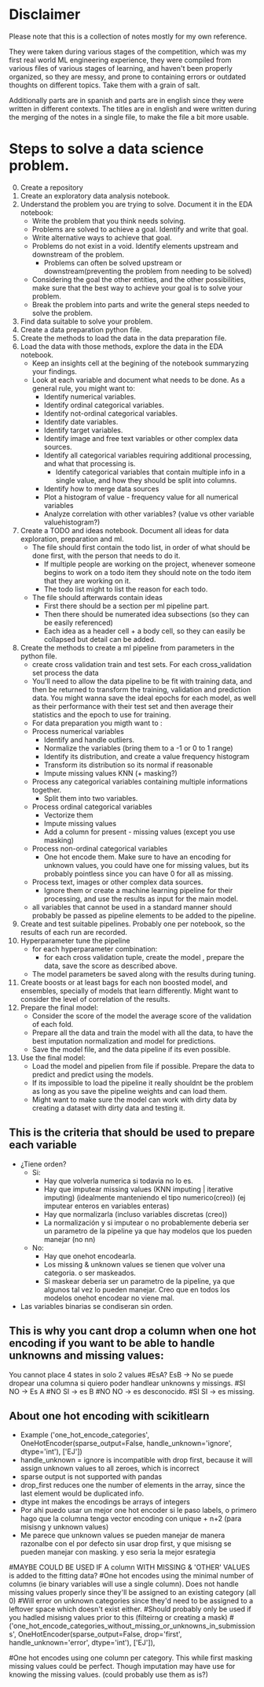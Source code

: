 # Disclaimer
Please note that this is a collection of notes mostly for my own reference.


They were taken during various stages of the competition, which was my first real world ML engineering experience, they were compiled from various files of various stages of learning, and haven't been properly organized, so they are messy, and prone to containing errors or outdated thoughts on different topics. Take them with a grain of salt.


Additionally parts are in spanish and parts are in english since they were written in different contexts. The titles are in english and were written during the merging of the notes in a single file, to make the file a bit more usable.

# Steps to solve a data science problem.
0. Create a repository
1. Create an exploratory data analysis notebook.
2. Understand the problem you are trying to solve. Document it in the EDA notebook:
    - Write the problem that you think needs solving.
    - Problems are solved to achieve a goal. Identify and write that goal.
    - Write alternative ways to achieve that goal.
    - Problems do not exist in a void. Identify elements upstream and downstream of the problem.
        - Problems can often be solved upstream or downstream(preventing the problem from needing to be solved)
    - Considering the goal the other entities, and the other possibilities, make sure that the best way to achieve your goal is to solve your problem.
    - Break the problem into parts and write the general steps needed to solve the problem.
3. Find data suitable to solve your problem.
4. Create a data preparation python file.
5. Create the methods to load the data in the data preparation file.
6. Load the data with those methods, explore the data in the EDA notebook.
    - Keep an insights cell at the begining of the notebook summaryzing your findings.
    - Look at each variable and document what needs to be done. As a general rule, you might want to:
        - Identify numerical variables.
        - Identify ordinal categorical variables.
        - Identify not-ordinal categorical variables.
        - Identify date variables.
        - Identify target variables.
        - Identify image and free text variables or other complex data sources.
        - Identify all categorical variables requiring additional processing, and what that processing is.
            - Identify categorical variables that contain multiple info in a single value, and how they should be split into columns.
        - Identify how to merge data sources
        - Plot a histogram of value - frequency value for all numerical variables
        - Analyze correlation with other variables? (value vs other variable valuehistogram?)
7. Create a TODO and ideas notebook. Document all ideas for data exploration, preparation and ml.
    - The file should first contain the todo list, in order of what should be done first, with the person that needs to do it.
        - If multiple people are working on the project, whenever someone begins to work on a todo item they should note on the todo item that they are working on it.
        - The todo list might to list the reason for each todo.
    - The file should afterwards contain ideas
        - First there should be a section per ml pipeline part.
        - Then there should be numerated idea subsections (so they can be easily referenced)
        - Each idea as a header cell + a body cell, so they can easily be collapsed but detail can be added.
8. Create the methods to create a ml pipeline from parameters in the python file.
    - create cross validation train and test sets. For each cross_validation set process the data
    - You'll need to allow the data pipeline to be fit with training data, and then be returned to transform the training, validation and prediction data.  You might wanna save the ideal epochs for each model, as well as their performance with their test set and then average their statistics and the epoch to use for training.
    - For data preparation you migth want to :            
    - Process numerical variables
        - Identify and handle outliers.
        - Normalize the variables (bring them to a -1 or 0 to 1 range)
        - Identify its distribution, and create a value frequency histogram
        - Transform its distribution so its normal if reasonable
        - Impute missing values KNN (+ masking?)
    - Process any categorical variables containing multiple informations together.
        - Split them into two variables.
    - Process ordinal categorical variables
        - Vectorize them
        - Impute missing values
        - Add a column for present - missing values (except you use masking)
    - Process non-ordinal categorical variables
        - One hot encode them. Make sure to have an encoding for unknown values, you could have one for missing values, but its probably pointless since you can have 0 for all as missing.
    - Process text, images or other complex data sources.
        - Ignore them or create a machine learning pipeline for their processing, and use the results as input for the main model.
    - all variables that cannot be used in a standard manner should probably be passed as pipeline elements to be added to the pipeline.
9. Create and test suitable pipelines. Probably one per notebook, so the results of each run are recorded.
10. Hyperparameter tune the pipeline
    - for each hyperparameter combination:
        - for each cross validation tuple, create the model , prepare the data, save the score as described above.
    - The model parameters be saved along with the results during tuning.
11. Create boosts or at least bags for each non boosted model, and ensembles, specially of models that learn differently. Might want to consider the level of correlation of the results.
12. Prepare the final model:
    - Consider the score of the model the average score of the validation of each fold.
    - Prepare all the data and train the model with all the data, to have the best imputation normalization and model for predictions.
    - Save the model file, and the data pipeline if its even possible.
13. Use the final model:
    - Load the model and pipelien from file if possible. Prepare the data to predict and predict using the models.
    - If its impossible to load the pipeline it really shouldnt be the problem as long as you save the pipeline weights and can load them.
    - Might want to make sure the model can work with dirty data by creating a dataset with dirty data and testing it.


## This is the criteria that should be used to prepare each variable
- ¿Tiene orden?
  - Si:
      - Hay que volverla numerica si todavia no lo es.
      - Hay que imputear missing values (KNN imputing | iterative imputing) (idealmente manteniendo el tipo numerico(creo)) (ej imputear enteros en variables enteras)
      - Hay que normalizarla (incluso variables discretas (creo))
      - La normalización y si imputear o no probablemente deberia ser un parametro de la pipeline ya que hay modelos que los pueden manejar (no nn)
  - No:
      - Hay que onehot encodearla.
      - Los missing & unknown values se tienen que volver una categoria. o ser maskeados. 
      - Si maskear deberia ser un parametro de la pipeline, ya que algunos tal vez lo pueden manejar. Creo que en todos los modelos onehot encodear no viene mal.
- Las variables binarias se condiseran sin orden.

## This is why you cant drop a column when one hot encoding if you want to be able to handle unknowns and missing values:
You cannot place 4 states in solo 2 values
#EsA? EsB -> No se puede dropear una columna si quiero poder handlear unknowns y missings.
#SI   NO -> Es A
#NO   SI -> es B
#NO   NO -> es desconocido.
#SI   SI -> es missing.


## About one hot encoding with scikitlearn
- Example ('one_hot_encode_categories', OneHotEncoder(sparse_output=False, handle_unknown='ignore', dtype='int'), ['EJ'])
- handle_unknown = ignore is incompatible with drop first, because it will assign unknown values to all zeroes, which is incorrect
- sparse output is not supported with pandas
- drop_first reduces one the number of elements in the array, since the last element would be duplicated info.
- dtype int makes the encodings be arrays of integers
- Por ahi puedo usar un mejor one hot encoder si le paso labels, o primero hago que la columna tenga vector encoding con unique + n+2 (para misisng y unknown values)
- Me parece que unknown values se pueden manejar de manera razonalbe con el por defecto sin usar drop first, y que misisng se pueden manejar con masking. y eso seria la mejor esrategia

#MAYBE COULD BE USED IF A column WITH MISSING & 'OTHER' VALUES is added to the fitting data?
#One hot encodes using the minimal number of columns (ie binary variables will use a single column). Does not handle missing values properly since they'll be assigned to an existing category (all 0)
#Will error on unknown categories since they'd need to be assigned to a leftover space which doesn't exist either.
#Should probably only be used if you hadled misisng values prior to this (filteirng or creating a mask)
#('one_hot_encode_categories_without_missing_or_unknowns_in_submissions', OneHotEncoder(sparse_output=False, drop='first', handle_unknown='error', dtype='int'), ['EJ']),

#One hot encodes using one column per category. This while first masking missing values could be perfect. Though imputation may have use for knowing the missing values. (could probably use them as is?)
